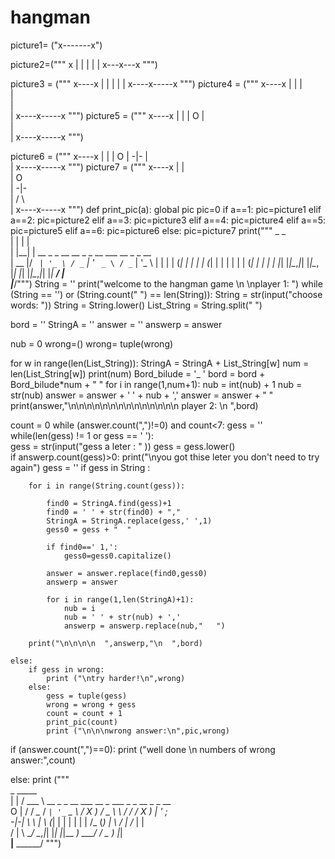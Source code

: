 # hangman

picture1= ("x-------x")

picture2=("""    x
     |
     |
     |
     |
     | 
 x---x---x """)

picture3 = ("""     x----x
      |
      |
      |
      |
      | 
 x----x-----x """)
picture4 = ("""     x----x
      |    |
      |    
      |    
      |    
      | 
 x----x-----x """)
picture5 = ("""     x----x
      |    |
      |    O
      |    
      |    
      | 
 x----x-----x """)

picture6 = ("""     x----x
      |    |
      |    O
      |   -|-
      |    
      | 
 x----x-----x """)
picture7 = ("""     x----x
      |    |   
      |    O   
      |   -|-  
      |   / \  
      | 
 x----x-----x   """)
def print_pic(a):
    global pic
    pic=0
    if a==1:
        pic=picture1
    elif a==2:
        pic=picture2
    elif a==3:
        pic=picture3
    elif a==4:
        pic=picture4
    elif a==5:
        pic=picture5
    elif a==6:
        pic=picture6
    else:
        pic=picture7
print("""  _    _                                         
 | |  | |                                        
 | |__| | __ _ _ __   __ _ _ __ ___   __ _ _ __  
 |  __  |/ _` | '_ \ / _` | '_ ` _ \ / _` | '_ \ 
 | |  | | (_| | | | | (_| | | | | | | (_| | | | |
 |_|  |_|\__,_|_| |_|\__, |_| |_| |_|\__,_|_| |_|
                      __/ |                      
                     |___/""")
String = ''
print("welcome to the hangman game \n \nplayer 1: ")
while (String == '') or (String.count(" ") == len(String)):
     String = str(input("choose words: "))
String = String.lower()
List_String = String.split(" ")

bord = ''
StringA = ''
answer = ''
answerp = answer

nub = 0
wrong=()
wrong= tuple(wrong)

for w in range(len(List_String)):
    StringA = StringA + List_String[w]
    num = len(List_String[w])
    print(num)
    Bord_bilude = '_  '
    bord = bord + Bord_bilude*num + "  "
    for i in range(1,num+1):
        nub = int(nub) + 1
        nub = str(nub)
        answer =  answer + ' ' + nub + ','
    answer = answer + "  "
print(answer,"\n\n\n\n\n\n\n\n\n\n\n\n\n\n player 2: \n  ",bord)

count = 0
while (answer.count(",")!=0) and count<7:
    gess = ''
    while(len(gess) != 1 or gess == ' '):  
        gess = str(input("gess a leter : " ))
        gess = gess.lower()         
        if answerp.count(gess)>0:
            print("\nyou got thise leter you don't need to try again")
            gess = ''
    if gess in String :
                  
        for i in range(String.count(gess)):
                 
            find0 = StringA.find(gess)+1
            find0 = ' ' + str(find0) + ","
            StringA = StringA.replace(gess,' ',1)
            gess0 = gess + "  "
                          
            if find0==' 1,':
                gess0=gess0.capitalize()
                         
            answer = answer.replace(find0,gess0)
            answerp = answer
                        
            for i in range(1,len(StringA)+1):
                nub = i
                nub = ' ' + str(nub) + ','
                answerp = answerp.replace(nub,"   ")
                  
        print("\n\n\n\n  ",answerp,"\n  ",bord)

    else:
        if gess in wrong:
            print ("\ntry harder!\n",wrong)  
        else:
            gess = tuple(gess)
            wrong = wrong + gess
            count = count + 1
            print_pic(count)
            print ("\n\n\nwrong answer:\n",pic,wrong)  

if (answer.count(",")==0):
    print ("well done \n numbers of wrong answer:",count)   

else:
    print ("""      
    _       _____    
   | |    /  ___  \   __ _  _ __ ___  __ _      ___  _    _  __ _   _ __                                         
   O |   /  /  _\__  / _` | '_ ` _ \ / X _)    / _ \ \ \/ / / X _) | '_ ;                                  
  -|-|   \  \ |_  \   (_| | | | | | |  /_       (_) | \  / |   /_  | |                                  
  / \|    \  \__/    \__,_|_| |_| |_|\__ _)    \___/   \/   \__ _) |_|                         
   __|__   \______/                                                                  """)
